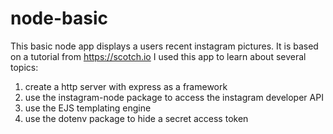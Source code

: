 # node-basic
This basic node app displays a users recent instagram pictures. It is based on a tutorial from https://scotch.io I used this app to learn about several topics:
1. create a http server with express as a framework
2. use the instagram-node package to access the instagram developer API
3. use the EJS templating engine
4. use the dotenv package to hide a secret access token
